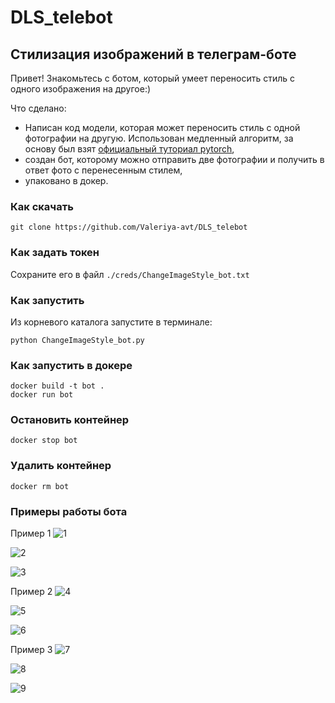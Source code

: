 # DLS_telebot

## Стилизация изображений в телеграм-боте

Привет! Знакомьтесь с ботом, который умеет переносить стиль с одного изображения на другое:)

Что сделано:
- Написан код модели, которая может переносить стиль с одной фотографии на другую. Использован медленный алгоритм, за основу был взят [официальный туториал pytorch](https://pytorch.org/tutorials/advanced/neural_style_tutorial.html),
- создан бот, которому можно отправить две фотографии и получить в ответ фото с перенесенным стилем,
- упаковано в докер.

### Как скачать
```
git clone https://github.com/Valeriya-avt/DLS_telebot
```

### Как задать токен
Сохраните его в файл `./creds/ChangeImageStyle_bot.txt`

### Как запустить
Из корневого каталога запустите в терминале:
```
python ChangeImageStyle_bot.py
```

### Как запустить в докере
```
docker build -t bot .
docker run bot
```

### Остановить контейнер
```
docker stop bot
```

### Удалить контейнер
```
docker rm bot
```

### Примеры работы бота
Пример 1
![1](/docs/images/screenshot1.png)

![2](/docs/images/screenshot2.png)

![3](/docs/images/screenshot3.png)

Пример 2
![4](/docs/images/screenshot4.png)

![5](/docs/images/screenshot5.png)

![6](/docs/images/screenshot6.png)

Пример 3
![7](/docs/images/screenshot7.png)

![8](/docs/images/screenshot8.png)

![9](/docs/images/screenshot9.png)

